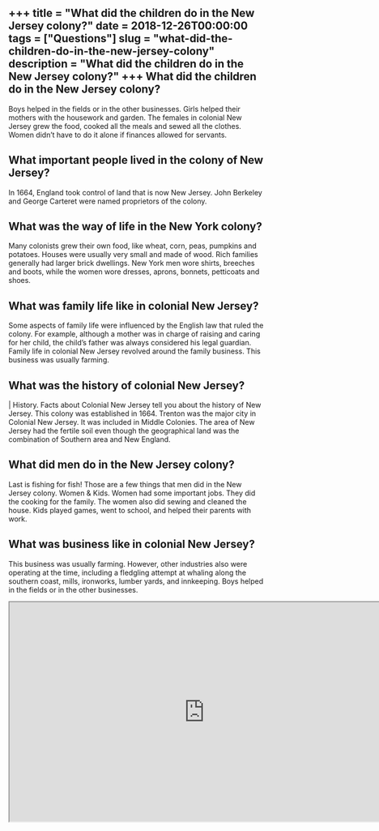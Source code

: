 +++
title = "What did the children do in the New Jersey colony?"
date = 2018-12-26T00:00:00
tags = ["Questions"]
slug = "what-did-the-children-do-in-the-new-jersey-colony"
description = "What did the children do in the New Jersey colony?"
+++
What did the children do in the New Jersey colony?
--------------------------------------------------

Boys helped in the fields or in the other businesses. Girls helped their mothers with the housework and garden. The females in colonial New Jersey grew the food, cooked all the meals and sewed all the clothes. Women didn’t have to do it alone if finances allowed for servants.

What important people lived in the colony of New Jersey?
--------------------------------------------------------

In 1664, England took control of land that is now New Jersey. John Berkeley and George Carteret were named proprietors of the colony.

What was the way of life in the New York colony?
------------------------------------------------

Many colonists grew their own food, like wheat, corn, peas, pumpkins and potatoes. Houses were usually very small and made of wood. Rich families generally had larger brick dwellings. New York men wore shirts, breeches and boots, while the women wore dresses, aprons, bonnets, petticoats and shoes.

What was family life like in colonial New Jersey?
-------------------------------------------------

Some aspects of family life were influenced by the English law that ruled the colony. For example, although a mother was in charge of raising and caring for her child, the child’s father was always considered his legal guardian. Family life in colonial New Jersey revolved around the family business. This business was usually farming.

What was the history of colonial New Jersey?
--------------------------------------------

| History. Facts about Colonial New Jersey tell you about the history of New Jersey. This colony was established in 1664. Trenton was the major city in Colonial New Jersey. It was included in Middle Colonies. The area of New Jersey had the fertile soil even though the geographical land was the combination of Southern area and New England.

What did men do in the New Jersey colony?
-----------------------------------------

Last is fishing for fish! Those are a few things that men did in the New Jersey colony. Women &amp; Kids. Women had some important jobs. They did the cooking for the family. The women also did sewing and cleaned the house. Kids played games, went to school, and helped their parents with work.

What was business like in colonial New Jersey?
----------------------------------------------

This business was usually farming. However, other industries also were operating at the time, including a fledgling attempt at whaling along the southern coast, mills, ironworks, lumber yards, and innkeeping. Boys helped in the fields or in the other businesses.

<iframe allow="accelerometer; autoplay; clipboard-write; encrypted-media; gyroscope; picture-in-picture" allowfullscreen="" class="__youtube_prefs__  epyt-is-override  no-lazyload" data-no-lazy="1" data-origheight="433" data-origwidth="770" data-skipgform_ajax_framebjll="" height="433" id="_ytid_93906" loading="lazy" src="https://www.youtube.com/embed/vd0fMpAIs1s?enablejsapi=1&autoplay=0&cc_load_policy=0&cc_lang_pref=&iv_load_policy=1&loop=0&modestbranding=0&rel=1&fs=1&playsinline=0&autohide=2&theme=dark&color=red&controls=1&" title="YouTube player" width="770"></iframe>